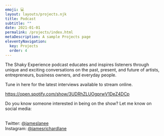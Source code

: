```yaml
---
emoji: 💻
layout: layouts/projects.njk
title: Podcast
subtitle: ""
date: 2021-01-01
permalink: /projects/index.html
metaDescription: A sample Projects page
eleventyNavigation:
  key: Projects
  order: 4
---
```

The Shaky Experience podcast educates and inspires listeners through unique and exciting conversations on the past, present, and future of artists, entrepreneurs, business owners, and everyday people. 

Tune in here for the latest interviews available to stream online. 

<https://open.spotify.com/show/3UDRhZLUOgprwV1DeZ4DCp>

Do you know someone interested in being on the show? Let me know on social media: 

\
Twitter: [@jameslanee](https://www.mixcloud.com/jameslanee)\
Instagram: [@jamesrichardlane](https://www.mixcloud.com/jamesrichardlane)